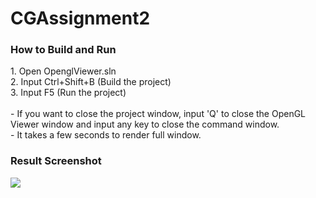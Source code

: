 # CGAssignment2

<h3>How to Build and Run</h3>
1. Open OpenglViewer.sln<br>
2. Input Ctrl+Shift+B (Build the project)<br>
3. Input F5 (Run the project)
<br><br>
- If you want to close the project window, input 'Q' to close the OpenGL Viewer window and input any key to close the command window.
<br>
- It takes a few seconds to render full window.
<br>
<h3>Result Screenshot</h3>
<img src="https://github.com/user-attachments/assets/ff72d709-841f-43ba-993a-597d6e4ed4ba">
